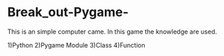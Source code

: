 # Break_out-Pygame-
This is an simple computer came.
In this game the knowledge are used.

1)Python
2)Pygame Module
3)Class
4)Function
